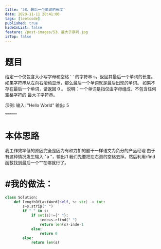 ```yaml
---
title: '58、最后一个单词的长度'
date: 2020-11-11 20:41:00
tags: [leetcode]
published: true
hideInList: false
feature: /post-images/53、最大子序列.jpg
isTop: false
---
```


# 题目

给定一个仅包含大小写字母和空格 ' ' 的字符串 s，返回其最后一个单词的长度。
如果字符串从左向右滚动显示，那么最后一个单词就是最后出现的单词。
如果不存在最后一个单词，请返回 0 。
说明：一个单词是指仅由字母组成、不包含任何空格字符的 最大子字符串。

示例:
输入: "Hello World"
输出: 5



""""""

# 本体思路


我工作效率低的原因完全是因为有和力扣的题干一样语文为负分的产品经理
由于有这种情况发生输入:"a "，输出:1
我们先要把左右测的空格去掉。然后利用rfind函数找到最后一个""在哪就行了。

# #我的做法：

```python
class Solution:
    def lengthOfLastWord(self, s: str) -> int:
        s=s.strip(" ")
        if " " in s:
            if set(s)!={" "}:
                inde=s.rfind(" ")
                return len(s)-inde-1
            else:
                return 0
        else:
            return len(s)

```







